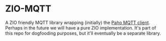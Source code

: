 # ZIO-MQTT
A ZIO friendly MQTT library wrapping (initially) the [Paho MQTT client](https://www.eclipse.org/paho/clients/java/). Perhaps in the future we will have a pure ZIO implementation.
It's part of this repo for dogfooding purposes, but it'll eventually be a separate library.